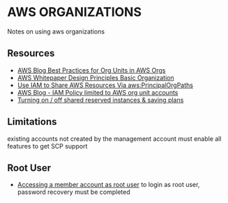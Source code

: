 # AWS ORGANIZATIONS
Notes on using aws organizations

## Resources
- [AWS Blog Best Practices for Org Units in AWS Orgs](https://aws.amazon.com/blogs/mt/best-practices-for-organizational-units-with-aws-organizations/)
- [AWS Whitepaper Design Principles Basic Organization](https://docs.aws.amazon.com/whitepapers/latest/organizing-your-aws-environment/design-principles-for-organizing-your-aws-accounts.html)
- [Use IAM to Share AWS Resources Via aws:PrincipalOrgPaths](https://aws.amazon.com/blogs/security/iam-share-aws-resources-groups-aws-accounts-aws-organizations/)
- [AWS Blog - IAM Policy limited to AWS org unit accounts](https://aws.amazon.com/blogs/security/iam-share-aws-resources-groups-aws-accounts-aws-organizations/)
- [Turning on / off shared reserved instances & saving plans](https://docs.aws.amazon.com/awsaccountbilling/latest/aboutv2/ri-turn-on-process.html)

## Limitations
existing accounts not created by the management account must enable all features to get SCP support

## Root User
- [Accessing a member account as root user](https://docs.aws.amazon.com/organizations/latest/userguide/orgs_manage_accounts_access.html)
to login as root user, password recovery must be completed